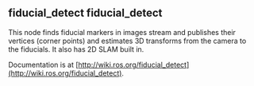 ## fiducial_detect fiducial_detect

This node finds fiducial markers in images stream and publishes their vertices
(corner points) and estimates 3D transforms from the camera to the fiducials.
It also has 2D SLAM built in.

Documentation is at [http://wiki.ros.org/fiducial_detect](http://wiki.ros.org/fiducial_detect).
